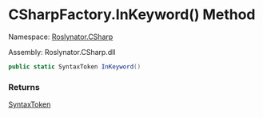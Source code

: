 # CSharpFactory\.InKeyword\(\) Method

Namespace: [Roslynator.CSharp](../../README.md)

Assembly: Roslynator\.CSharp\.dll

```csharp
public static SyntaxToken InKeyword()
```

### Returns

[SyntaxToken](https://docs.microsoft.com/en-us/dotnet/api/microsoft.codeanalysis.syntaxtoken)

